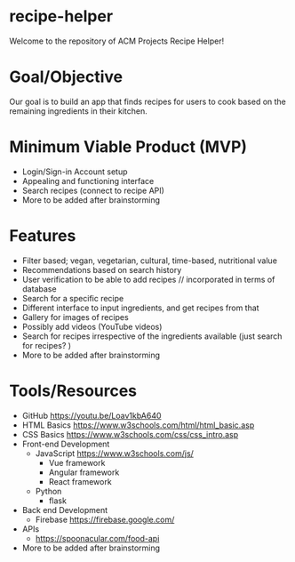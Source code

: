 # recipe-helper
Welcome to the repository of ACM Projects Recipe Helper! 

# Goal/Objective
Our goal is to build an app that finds recipes for users to cook based on the remaining ingredients in their kitchen. 

# Minimum Viable Product (MVP) 
- Login/Sign-in Account setup
- Appealing and functioning interface
- Search recipes (connect to recipe API)
- More to be added after brainstorming

# Features
- Filter based; vegan, vegetarian, cultural, time-based, nutritional value
- Recommendations based on search history
- User verification to be able to add recipes // incorporated in terms of database
- Search for a specific recipe
- Different interface to input ingredients, and get recipes from that
- Gallery for images of recipes
- Possibly add videos (YouTube videos)
- Search for recipes irrespective of the ingredients available (just search for recipes? ) 
- More to be added after brainstorming

# Tools/Resources 
- GitHub  https://youtu.be/Loav1kbA640
- HTML Basics  https://www.w3schools.com/html/html_basic.asp
- CSS Basics   https://www.w3schools.com/css/css_intro.asp
- Front-end Development
  - JavaScript  https://www.w3schools.com/js/
    - Vue framework
    - Angular framework
    - React framework
  - Python
    - flask 
- Back end Development
  - Firebase  https://firebase.google.com/
- APIs
  - https://spoonacular.com/food-api
- More to be added after brainstorming